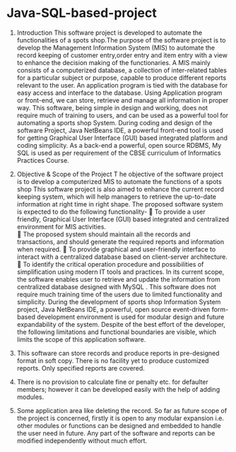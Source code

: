 # Java-SQL-based-project
1. Introduction
This software project is developed to automate the functionalities of a spots shop.The purpose of the software project is to develop the Management Information System (MIS) to automate the record keeping of customer entry,order entry and item entry  with a view to enhance the decision making  of the functionaries. 
 A MIS mainly consists of a computerized database, a collection of inter-related tables for a particular subject or purpose, capable to produce different reports relevant to the user. An application program is tied with the database for easy access and interface to the database. Using Application program or front-end, we can store, retrieve and manage all information in proper way. 
This software, being simple in design and working, does not require much of training to users, and can be used as a powerful tool for automating a sports shop System.
During coding and design of the software Project, Java NetBeans IDE, a powerful front-end tool is used for getting Graphical User Interface (GUI) based integrated platform and coding simplicity. As a back-end a powerful, open source RDBMS, My SQL is used as per requirement of the CBSE curriculum of Informatics Practices Course. 

2. Objective & Scope of the Project 
T
he objective of the software project is to develop a computerized MIS to automate the functions of a spots shop This software project is also aimed to enhance the current record keeping system, which will help managers to retrieve the up-to-date information at right time in right shape.
The proposed software system is expected to do the following functionality-
	To provide a user friendly, Graphical User Interface (GUI) based integrated and centralized environment for MIS activities.  
	The proposed system should maintain all the records and transactions, and should generate the required reports and information when required.
	To provide graphical and user-friendly interface to interact with a centralized database based on client-server architecture.
	To identify the critical operation procedure and possibilities of simplification using modern IT tools and practices.
In its current scope, the software enables user to retrieve and update the information from centralized database designed with MySQL . This software does not require much training time of the users due to limited functionality and simplicity.
During the development of  sports shop Information System  project, Java NetBeans IDE, a powerful, open source event-driven form-based development environment is used for modular design and future expandability of the system.
Despite of the best effort of the developer, the following limitations and functional boundaries are visible, which limits the scope of this application software.
1.	This software can store records and produce reports in pre-designed format in soft copy. There is no facility yet to produce customized reports. Only specified reports are covered. 
2.	There is no provision to calculate fine or penalty etc. for defaulter members; however it can be developed easily with the help of adding modules. 
3.	Some application area like deleting the record. 
So far as future scope of the project is concerned, firstly it is open to any modular expansion i.e. other modules or functions can be designed and embedded to handle the user need in future. Any part of the software and reports can be modified independently without much effort. 

